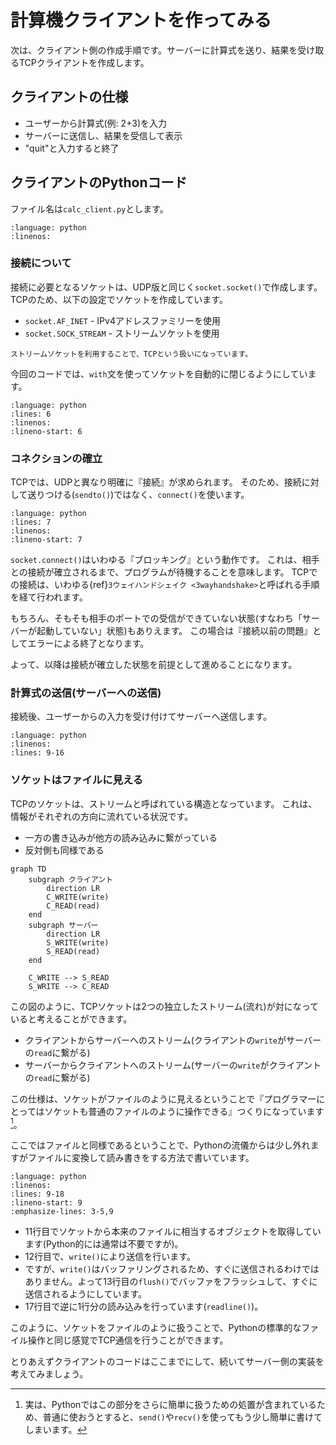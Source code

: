 # 計算機クライアントを作ってみる

次は、クライアント側の作成手順です。サーバーに計算式を送り、結果を受け取るTCPクライアントを作成します。

## クライアントの仕様

- ユーザーから計算式(例: 2+3)を入力
- サーバーに送信し、結果を受信して表示
- "quit"と入力すると終了

## クライアントのPythonコード

ファイル名は`calc_client.py`とします。

```{literalinclude} source/calc_client.py
:language: python
:linenos:
```

### 接続について

接続に必要となるソケットは、UDP版と同じく`socket.socket()`で作成します。
TCPのため、以下の設定でソケットを作成しています。

- `socket.AF_INET` - IPv4アドレスファミリーを使用
- `socket.SOCK_STREAM` - ストリームソケットを使用

```{note}
ストリームソケットを利用することで、TCPという扱いになっています。
```

今回のコードでは、`with`文を使ってソケットを自動的に閉じるようにしています。

```{literalinclude} source/calc_client.py
:language: python
:lines: 6
:linenos:
:lineno-start: 6
```

### コネクションの確立

TCPでは、UDPと異なり明確に『接続』が求められます。
そのため、接続に対して送りつける(`sendto()`)ではなく、`connect()`を使います。

```{literalinclude} source/calc_client.py
:language: python
:lines: 7
:linenos:
:lineno-start: 7
```

`socket.connect()`はいわゆる『ブロッキング』という動作です。
これは、相手との接続が確立されるまで、プログラムが待機することを意味します。
TCPでの接続は、いわゆる{ref}`3ウェイハンドシェイク <3wayhandshake>`と呼ばれる手順を経て行われます。

もちろん、そもそも相手のポートでの受信ができていない状態(すなわち「サーバーが起動していない」状態)もありえます。
この場合は『接続以前の問題』としてエラーによる終了となります。

よって、以降は接続が確立した状態を前提として進めることになります。

### 計算式の送信(サーバーへの送信)

接続後、ユーザーからの入力を受け付けてサーバーへ送信します。

```{literalinclude} source/calc_client.py
:language: python
:linenos:
:lines: 9-16
```

### ソケットはファイルに見える

TCPのソケットは、ストリームと呼ばれている構造となっています。
これは、情報がそれぞれの方向に流れている状況です。

- 一方の書き込みが他方の読み込みに繋がっている
- 反対側も同様である

```{mermaid}
graph TD
    subgraph クライアント
        direction LR
        C_WRITE(write)
        C_READ(read)
    end
    subgraph サーバー
        direction LR
        S_WRITE(write)
        S_READ(read)
    end

    C_WRITE --> S_READ
    S_WRITE --> C_READ
```

この図のように、TCPソケットは2つの独立したストリーム(流れ)が対になっていると考えることができます。

- クライアントからサーバーへのストリーム(クライアントの`write`がサーバーの`read`に繋がる)
- サーバーからクライアントへのストリーム(サーバーの`write`がクライアントの`read`に繋がる)

この仕様は、ソケットがファイルのように見えるということで『プログラマーにとってはソケットも普通のファイルのように操作できる』つくりになっています[^sock-file]。


[^sock-file]:実は、Pythonではこの部分をさらに簡単に扱うための処置が含まれているため、普通に使おうとすると、`send()`や`recv()`を使ってもう少し簡単に書けてしまいます。

ここではファイルと同様であるということで、Pythonの流儀からは少し外れますがファイルに変換して読み書きをする方法で書いています。

```{literalinclude} source/calc_client.py
:language: python
:linenos:
:lines: 9-18
:lineno-start: 9
:emphasize-lines: 3-5,9
```

- 11行目でソケットから本来のファイルに相当するオブジェクトを取得しています(Python的には通常は不要ですが)。
- 12行目で、`write()`により送信を行います。
- ですが、`write()`はバッファリングされるため、すぐに送信されるわけではありません。よって13行目の`flush()`でバッファをフラッシュして、すぐに送信されるようにしています。
- 17行目で逆に1行分の読み込みを行っています(`readline()`)。

このように、ソケットをファイルのように扱うことで、Pythonの標準的なファイル操作と同じ感覚でTCP通信を行うことができます。

とりあえずクライアントのコードはここまでにして、続いてサーバー側の実装を考えてみましょう。
